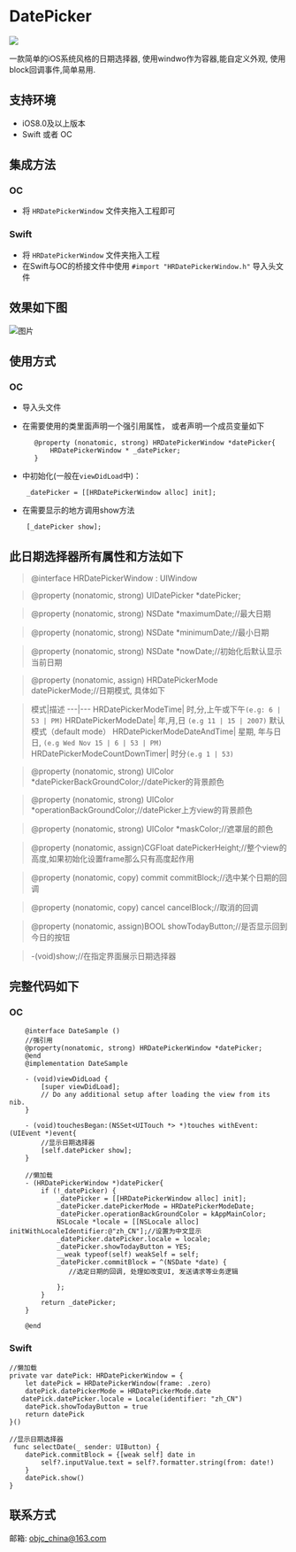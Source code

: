 # DatePicker

![](https://github.com/heron-newland/DatePicker/blob/master/Icon.png)

一款简单的iOS系统风格的日期选择器, 使用windwo作为容器,能自定义外观, 使用block回调事件,简单易用.

## 支持环境

- iOS8.0及以上版本
- Swift 或者 OC

## 集成方法

### OC
- 将 `HRDatePickerWindow` 文件夹拖入工程即可

### Swift
- 将 `HRDatePickerWindow` 文件夹拖入工程
- 在Swift与OC的桥接文件中使用 `#import "HRDatePickerWindow.h"` 导入头文件


## 效果如下图

![图片](https://github.com/heron-newland/DatePicker/blob/master/datePicker.png)
	

## 使用方式

### OC

- 导入头文件
- 在需要使用的类里面声明一个强引用属性， 或者声明一个成员变量如下
	
		 @property (nonatomic, strong) HRDatePickerWindow *datePicker{
			 HRDatePickerWindow * _datePicker;
		 }
	 
	 
-  中初始化(一般在`viewDidLoad`中)： 

		_datePicker = [[HRDatePickerWindow alloc] init];

-  在需要显示的地方调用show方法

 		[_datePicker show];
 	
## 此日期选择器所有属性和方法如下
 
> @interface HRDatePickerWindow : UIWindow
 
> @property (nonatomic, strong) UIDatePicker *datePicker;
	
> @property (nonatomic, strong) NSDate *maximumDate;//最大日期
	
> @property (nonatomic, strong) NSDate *minimumDate;//最小日期
	
> @property (nonatomic, strong) NSDate *nowDate;//初始化后默认显示当前日期
	
> @property (nonatomic, assign) HRDatePickerMode datePickerMode;//日期模式, 具体如下
	
		
>  模式|描述
---|---
HRDatePickerModeTime| 时,分,上午或下午`(e.g: 6 | 53 | PM)`
HRDatePickerModeDate|   年,月,日 `(e.g 11 | 15 | 2007)` 默认模式（default mode）
HRDatePickerModeDateAndTime| 星期, 年与日日, `(e.g Wed Nov 15 | 6 | 53 | PM)`
HRDatePickerModeCountDownTimer| 时分`(e.g 1 | 53)`
				
	
		
> @property (nonatomic, strong) UIColor *datePickerBackGroundColor;//datePicker的背景颜色
	
> @property (nonatomic, strong) UIColor *operationBackGroundColor;//datePicker上方view的背景颜色
	
> @property (nonatomic, strong) UIColor *maskColor;//遮罩层的颜色
	
> @property (nonatomic, assign)CGFloat datePickerHeight;//整个view的高度,如果初始化设置frame那么只有高度起作用
	
> @property (nonatomic, copy) commit commitBlock;//选中某个日期的回调
	
> @property (nonatomic, copy) cancel cancelBlock;//取消的回调
	
> @property (nonatomic, assign)BOOL showTodayButton;//是否显示回到今日的按钮
	
> -(void)show;//在指定界面展示日期选择器
 		

## 完整代码如下

### OC

		@interface DateSample ()
		//强引用
		@property(nonatomic, strong) HRDatePickerWindow *datePicker;
		@end
		@implementation DateSample
		
		- (void)viewDidLoad {
		    [super viewDidLoad];
		    // Do any additional setup after loading the view from its nib.
		}
		
		- (void)touchesBegan:(NSSet<UITouch *> *)touches withEvent:(UIEvent *)event{
			//显示日期选择器
			[self.datePicker show];
		}
		
		//懒加载
		- (HRDatePickerWindow *)datePicker{
		    if (!_datePicker) {
		        _datePicker = [[HRDatePickerWindow alloc] init];
		        _datePicker.datePickerMode = HRDatePickerModeDate;
		        _datePicker.operationBackGroundColor = kAppMainColor;
		        NSLocale *locale = [[NSLocale alloc] initWithLocaleIdentifier:@"zh_CN"];//设置为中文显示
		        _datePicker.datePicker.locale = locale;
		        _datePicker.showTodayButton = YES;
		        __weak typeof(self) weakSelf = self;
		        _datePicker.commitBlock = ^(NSDate *date) {
		           //选定日期的回调, 处理如改变UI, 发送请求等业务逻辑
		            
		        };
		    }
		    return _datePicker;
		}
		
		@end


### Swift

	//懒加载
    private var datePick: HRDatePickerWindow = {
        let datePick = HRDatePickerWindow(frame: .zero)
        datePick.datePickerMode = HRDatePickerMode.date
       datePick.datePicker.locale = Locale(identifier: "zh_CN")
        datePick.showTodayButton = true
        return datePick
    }()
    
    //显示日期选择器
     func selectDate(_ sender: UIButton) {
        datePick.commitBlock = {[weak self] date in
            self?.inputValue.text = self?.formatter.string(from: date!)
        }
        datePick.show()
    }
    
 
    
## 联系方式

邮箱: objc_china@163.com
